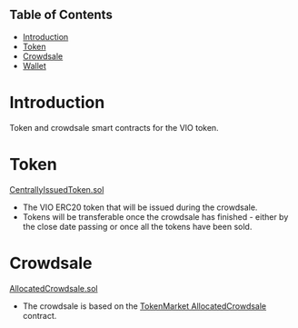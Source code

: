 ## Table of Contents
* [Introduction](#introduction)
* [Token](#token)
* [Crowdsale](#crowdsale)
* [Wallet](#wallet)

# Introduction
Token and crowdsale smart contracts for the VIO token.

# Token
[CentrallyIssuedToken.sol](https://github.com/viomeio/vio-smart-contracts/blob/master/contracts/CentrallyIssuedToken.sol)
* The VIO ERC20 token that will be issued during the crowdsale. 
* Tokens will be transferable once the crowdsale has finished - either by the close date passing or once all the tokens have been sold.

# Crowdsale
[AllocatedCrowdsale.sol](https://github.com/viomeio/vio-smart-contracts/blob/master/contracts/AllocatedCrowdsale.sol)
* The crowdsale is based on the [TokenMarket AllocatedCrowdsale](https://github.com/TokenMarketNet/ico/blob/master/contracts/AllocatedCrowdsale.sol) contract.